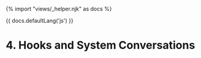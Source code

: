 {% import "views/_helper.njk" as docs %}

{{ docs.defaultLang('js') }}

# 4. Hooks and System Conversations
